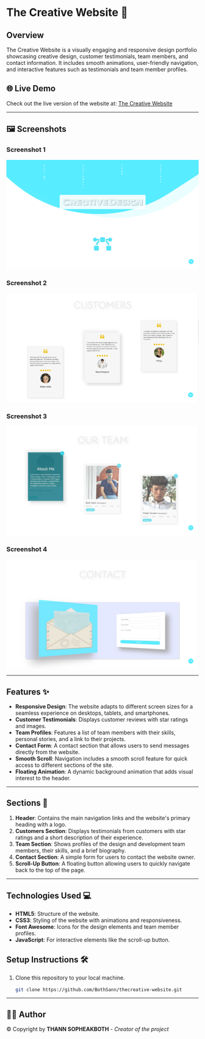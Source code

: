 # The Creative Website 🎨

## Overview

The Creative Website is a visually engaging and responsive design portfolio showcasing creative design, customer testimonials, team members, and contact information. It includes smooth animations, user-friendly navigation, and interactive features such as testimonials and team member profiles.

## 🌐 Live Demo

Check out the live version of the website at: [The Creative Website](https://bothsann.github.io/thecreative-website/)

----

## 🖼️ Screenshots

### Screenshot 1
![Screenshot 1](screenshots/screenshot-1.PNG)

### Screenshot 2
![Screenshot 2](screenshots/screenshot-2.PNG)

### Screenshot 3
![Screenshot 2](screenshots/screenshot-3.PNG)

### Screenshot 4
![Screenshot 2](screenshots/screenshot-4.PNG)

---

## Features ✨

- **Responsive Design**: The website adapts to different screen sizes for a seamless experience on desktops, tablets, and smartphones.
- **Customer Testimonials**: Displays customer reviews with star ratings and images.
- **Team Profiles**: Features a list of team members with their skills, personal stories, and a link to their projects.
- **Contact Form**: A contact section that allows users to send messages directly from the website.
- **Smooth Scroll**: Navigation includes a smooth scroll feature for quick access to different sections of the site.
- **Floating Animation**: A dynamic background animation that adds visual interest to the header.

---

## Sections 📑

1. **Header**: Contains the main navigation links and the website's primary heading with a logo.
2. **Customers Section**: Displays testimonials from customers with star ratings and a short description of their experience.
3. **Team Section**: Shows profiles of the design and development team members, their skills, and a brief biography.
4. **Contact Section**: A simple form for users to contact the website owner.
5. **Scroll-Up Button**: A floating button allowing users to quickly navigate back to the top of the page.

---

## Technologies Used 💻

- **HTML5**: Structure of the website.
- **CSS3**: Styling of the website with animations and responsiveness.
- **Font Awesome**: Icons for the design elements and team member profiles.
- **JavaScript**: For interactive elements like the scroll-up button.

## Setup Instructions 🛠️

1. Clone this repository to your local machine.
   ```bash
   git clone https://github.com/BothSann/thecreative-website.git

---

## 👨‍🍳 Author

© Copyright by **THANN SOPHEAKBOTH** - *Creator of the project*




